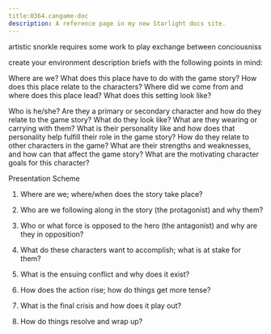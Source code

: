 ```yaml
---
title:0364.cangame-doc
description: A reference page in my new Starlight docs site.
---
```

artistic snorkle 
requires some work to play 
exchange between conciousniss 

create your environment description briefs with the following points in mind:

Where are we?
What does this place have to do with the game story?
How does this place relate to the characters?
Where did we come from and where does this place lead?
What does this setting look like?

Who is he/she? Are they a primary or secondary character and how do they relate to the game story?
What do they look like? What are they wearing or carrying with them?
What is their personality like and how does that personality help fulfill their role in the game story?
How do they relate to other characters in the game?
What are their strengths and weaknesses, and how can that affect the game story?
What are the motivating character goals for this character?


Presentation Scheme


1. Where are we; where/when does the story take place?

2. Who are we following along in the story (the protagonist) and why them?

3. Who or what force is opposed to the hero (the antagonist) and why are they in opposition?

4. What do these characters want to accomplish; what is at stake for them?

5. What is the ensuing conflict and why does it exist?

6. How does the action rise; how do things get more tense?

7. What is the final crisis and how does it play out?

8. How do things resolve and wrap up?
